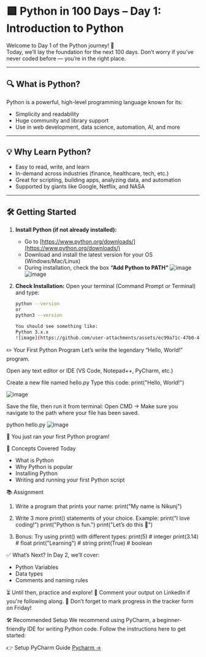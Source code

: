 # 🟨 Python in 100 Days – Day 1: Introduction to Python

Welcome to Day 1 of the Python journey! 🎉  
Today, we’ll lay the foundation for the next 100 days. Don’t worry if you’ve never coded before — you’re in the right place.

---

## 🔍 What is Python?

Python is a powerful, high-level programming language known for its:
- Simplicity and readability
- Huge community and library support
- Use in web development, data science, automation, AI, and more

---

## 💡 Why Learn Python?

- Easy to read, write, and learn
- In-demand across industries (finance, healthcare, tech, etc.)
- Great for scripting, building apps, analyzing data, and automation
- Supported by giants like Google, Netflix, and NASA

---

## 🛠️ Getting Started

1. **Install Python (if not already installed):**
   - Go to [https://www.python.org/downloads/](https://www.python.org/downloads/)
   - Download and install the latest version for your OS (Windows/Mac/Linux)
   - During installation, check the box **“Add Python to PATH”**
     ![image](https://github.com/user-attachments/assets/fcadb9db-3a65-4f0a-967e-a35a38bf66ea)
     ![image](https://github.com/user-attachments/assets/e230c621-49ff-4f34-ac84-2f3ca0235e00)



2. **Check Installation:**
   Open your terminal (Command Prompt or Terminal) and type:
   ```bash
   python --version
   or
   python3 --version

   You should see something like:
   Python 3.x.x
   ![image](https://github.com/user-attachments/assets/ec99a71c-47b0-4612-98b8-83d97c64aea5)

✏️ Your First Python Program
Let’s write the legendary “Hello, World!” program.

Open any text editor or IDE (VS Code, Notepad++, PyCharm, etc.)

Create a new file named hello.py
Type this code:
print("Hello, World!")

![image](https://github.com/user-attachments/assets/015f30b7-7d7a-4029-9cee-66ad0685b6f0)

Save the file, then run it from terminal:
Open CMD -> Make sure you navigate to the path where your file has been saved. 

python hello.py
![image](https://github.com/user-attachments/assets/efebe415-28f0-422a-816a-7b6e2f8b4bee)

🎉 You just ran your first Python program!

🧠 Concepts Covered Today
- What is Python
- Why Python is popular
- Installing Python
- Writing and running your first Python script

📚 Assignment

1. Write a program that prints your name:
print("My name is Nikunj")

2. Write 3 more print() statements of your choice. Example:
print("I love coding!")
print("Python is fun.")
print("Let’s do this 💪")

3. Bonus: Try using print() with different types:
print(5)                # integer
print(3.14)             # float
print("Learning")       # string
print(True)             # boolean

✅ What’s Next?
In Day 2, we’ll cover:

- Python Variables
- Data types
- Comments and naming rules

⏳ Until then, practice and explore!
💬 Comment your output on LinkedIn if you're following along.
📌 Don’t forget to mark progress in the tracker form on Friday!

🛠️ Recommended Setup
We recommend using PyCharm, a beginner-friendly IDE for writing Python code. Follow the instructions here to get started:

👉 Setup PyCharm Guide
[Pycharm →](day01/pycharm.md)


   

